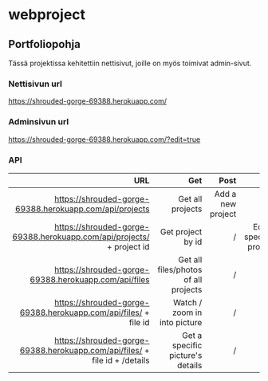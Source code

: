 # webproject

## Portfoliopohja

Tässä projektissa kehitettiin nettisivut, joille on myös toimivat admin-sivut. 

### Nettisivun url
 https://shrouded-gorge-69388.herokuapp.com/

### Adminsivun url
 https://shrouded-gorge-69388.herokuapp.com/?edit=true


### API

| URL        | Get           | Post  | Put | Delete |
| ------------: | -------------:| -----:| -----:| -----:|
| https://shrouded-gorge-69388.herokuapp.com/api/projects    | Get all projects | Add a new project | / | / |
| https://shrouded-gorge-69388.herokuapp.com/api/projects/ + project id| Get project by id| / | Edit a specific project | Delete project by id |
| https://shrouded-gorge-69388.herokuapp.com/api/files | Get all files/photos of all projects | / | / | / |
| https://shrouded-gorge-69388.herokuapp.com/api/files/ + file id | Watch / zoom in into picture | / | / | / |
| https://shrouded-gorge-69388.herokuapp.com/api/files/ + file id + /details | Get a specific picture's details | / | / | / |
